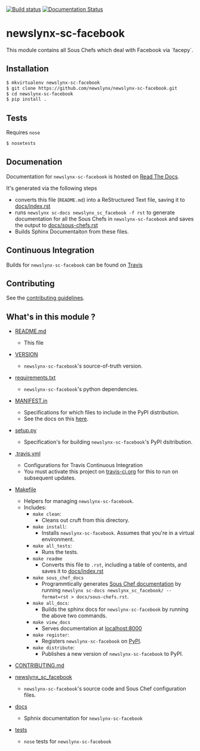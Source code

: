 [![Build status](https://travis-ci.org/newslynx/newslynx-sc-facebook.svg)](https://travis-ci.org/newslynx/newslynx-sc-facebook) [![Documentation Status](https://readthedocs.org/projects/newslynx-sc-facebook/badge/?version=latest)](http://newslynx-sc-facebook.readthedocs.org/)

newslynx-sc-facebook
==========================================================================================

This module contains all Sous Chefs which deal with Facebook via \`facepy\`.

## Installation

```bash
$ mkvirtualenv newslynx-sc-facebook
$ git clone https://github.com/newslynx/newslynx-sc-facebook.git
$ cd newslynx-sc-facebook
$ pip install .
```

## Tests

Requires `nose`

```bash
$ nosetests
```

## Documenation

Documentation for `newslynx-sc-facebook` is hosted on [Read The Docs](http://newslynx-sc-facebook.readthedocs.org/).

It's generated via the following steps

* converts this file (`README.md`) into a ReStructured Text file, saving it to [docs/index.rst](https://github.com/newslynx/newslynx-sc-facebook/blob/master/docs/index.rst)
* runs `newslynx sc-docs newslynx_sc_facebook -f rst` to generate documentation for all the Sous Chefs in `newslynx-sc-facebook` and saves the output to [docs/sous-chefs.rst](https://github.com/newslynx/newslynx-sc-facebook/blob/master/docs/sous-chefs.rst)
* Builds Sphinx Documentaiton from these files.


## Continuous Integration

Builds for `newslynx-sc-facebook` can be found on [Travis](https://travis-ci.org/newslynx/newslynx-sc-facebook)

## Contributing

See the [contributing guidelines](https://github.com/newslynx/newslynx-sc-facebook/blob/master/CONTRIBUTING.md).


## What's in this module ?

- [README.md](https://github.com/newslynx/newslynx-sc-facebook/blob/master/README.md)
	* This file 

- [VERSION](https://github.com/newslynx/newslynx-sc-facebook/blob/master/VERSION)
	* `newslynx-sc-facebook`'s source-of-truth version.

- [requirements.txt](https://github.com/newslynx/newslynx-sc-facebook/blob/master/requirements.txt)
	* `newslynx-sc-facebook`'s python dependencies.

- [MANIFEST.in](https://github.com/newslynx/newslynx-sc-facebook/blob/master/MANIFEST.in)
	* Specifications for which files to include in the PyPI distribution.
	* See the docs on this [here](https://docs.python.org/2/distutils/sourcedist.html#specifying-the-files-to-distribute).

- [setup.py](https://github.com/newslynx/newslynx-sc-facebook/blob/master/setup.py)
	* Specification's for building `newslynx-sc-facebook`'s PyPI dsitribution.

- [.travis.yml](https://github.com/newslynx/newslynx-sc-facebook/blob/master/.travis.yml)
	* Configurations for Travis Continuous Integration
	* You must activate this project on [travis-ci.org](https://github.com/newslynx/newslynx-sc-facebook/blob/master/http://travis-ci.org/) for this to run on subsequent updates.

- [Makefile](https://github.com/newslynx/newslynx-sc-facebook/blob/master/Makefile)
	* Helpers for managing `newslynx-sc-facebook`.
	* Includes:
		- `make clean`: 
			* Cleans out cruft from this directory.
		- `make install`: 
			* Installs `newslynx-sc-facebook`. Assumes that you're in a virtual environment.
		- `make all_tests`: 
			* Runs the tests.
		- `make readme`
			* Converts this file to `.rst`, including a table of contents, and saves it to [docs/index.rst](https://github.com/newslynx/newslynx-sc-facebook/blob/master/docs/index.rst)
		- `make sous_chef_docs`
			* Programmtically generates [Sous Chef documentation](https://github.com/newslynx/newslynx-sc-facebook/blob/master/docs/sous-chefs.rst) by running `newslynx sc-docs newslynx_sc_facebook/ --format=rst > docs/sous-chefs.rst`.
		- `make all_docs`: 
			* Builds the sphinx docs for `newslynx-sc-facebook` by running the above two commands.
		- `make view_docs`
			* Serves documentation at [localhost:8000](http://localhost:8000)
		- `make register`: 
			* Registers `newslynx-sc-facebook` on [PyPI](https://pypi.python.org/pypi).
		- `make distribute`: 
			* Publishes a new version of `newslynx-sc-facebook` to PyPI.

- [CONTRIBUTING.md](https://github.com/newslynx/newslynx-sc-facebook/blob/master/CONTRIBUTING.md)

- [newslynx_sc_facebook](https://github.com/newslynx/newslynx-sc-facebook/blob/master/newslynx_sc_facebook/)
	* `newslynx-sc-facebook`'s source code and Sous Chef configuration files.

- [docs](https://github.com/newslynx/newslynx-sc-facebook/blob/master/docs/)
	* Sphnix documentation for `newslynx-sc-facebook`

- [tests](https://github.com/newslynx/newslynx-sc-facebook/blob/master/tests/)
	* `nose` tests for `newslynx-sc-facebook`

